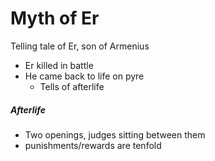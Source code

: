 # Myth of Er
Telling tale of Er, son of Armenius
- Er killed in battle
- He came back to life on pyre
	- Tells of afterlife
##### Afterlife
- Two openings, judges sitting between them
- punishments/rewards are tenfold